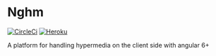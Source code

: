 # Nghm 
[![CircleCi](https://circleci.com/gh/nghm/platform/tree/master.svg?style=shield)](https://circleci.com/gh/nghm/platform/tree/master) 
[![Heroku](https://docs-nghm.herokuapp.com/v0.2.0/core/images/coverage-badge-documentation.svg)](https://docs-nghm.herokuapp.com/v0.2.0/core/coverage.html)

A platform for handling hypermedia on the client side with angular 6+
